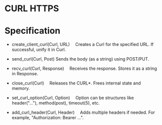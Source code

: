 # CURL HTTPS


# Specification
- create_client_curl(Curl, URL) 
Creates a Curl for the specified URL. If successful, unify it in Curl.

- send_curl(Curl, Post) 
Sends the body (as a string) using POST/PUT.

- recv_curl(Curl, Response) 
Receives the response. Stores it as a string in Response.

- close_curl(Curl) 
Releases the CURL*. Frees internal state and memory.

- set_curl_option(Curl, Option) 
Option can be structures like header("..."), method(post), timeout(5), etc.

- add_curl_header(Curl, Header) 
Adds multiple headers if needed. For example, "Authorization: Bearer ...".

